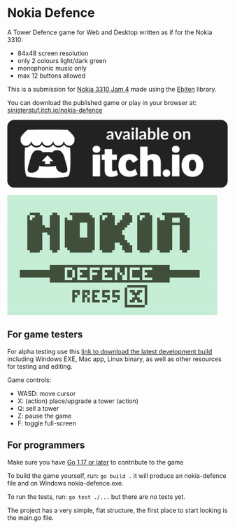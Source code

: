 # Nokia Defence

A Tower Defence game for Web and Desktop written as if for the Nokia 3310:

- 84x48 screen resolution
- only 2 colours light/dark green
- monophonic music only
- max 12 buttons allowed

This is a submission for [Nokia 3310 Jam 4](https://itch.io/jam/nokiajam4) made using the [Ebiten](https://ebiten.org/) library.

You can download the published game or play in your browser at: [sinisterstuf.itch.io/nokia-defence][itchio-link]

[![Play on itch.io](artwork/itchio-badge.svg)][itchio-link]

[![Screen recording of actual gameplay](artwork/game-preview.gif)][itchio-link]

## For game testers

For alpha testing use this [link to download the latest development build][nightly-link] including Windows EXE, Mac app, Linux binary, as well as other resources for testing and editing.

Game controls:
- WASD: move cursor
- X: (action) place/upgrade a tower (action)
- Q: sell a tower
- Z: pause the game
- F: toggle full-screen

## For programmers

Make sure you have [Go 1.17 or later](https://go.dev/) to contribute to the game

To build the game yourself, run: `go build .` it will produce an nokia-defence file and on Windows nokia-defence.exe.

To run the tests, run: `go test ./...` but there are no tests yet.

The project has a very simple, flat structure, the first place to start looking is the main.go file.

[nightly-link]: https://nightly.link/sinisterstuf/nokia-defence/workflows/build/main/nokia-defence-bundle.zip
[itchio-link]: https://sinisterstuf.itch.io/nokia-defence
